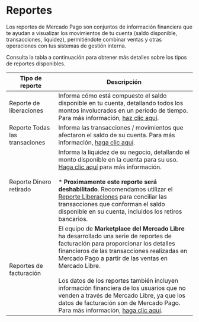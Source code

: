 # Reportes

Los reportes de Mercado Pago son conjuntos de información financiera que te ayudan a visualizar los movimientos de tu cuenta (saldo disponible, transacciones, liquidez), permitiéndote combinar ventas y otras operaciones con tus sistemas de gestión interna.

Consulta la tabla a continuación para obtener más detalles sobre los tipos de reportes disponibles.

| Tipo de reporte | Descripción |
|---|---|
| Reporte de liberaciones| Informa cómo está compuesto el saldo disponible en tu cuenta, detallando todos los montos involucrados en un período de tiempo. Para más información, [haz clic aquí](https://www.mercadopago.com.br/developers/es/guides/manage-account/reports/released-money/introduction).|
| Reporte Todas las transaciones| Informa las transacciones / movimientos que afectaron el saldo de su cuenta. Para más información, [haga clic aquí](https://www.mercadopago.com.br/developers/es/guides/manage-account/reports/account-money/introduction).|
| Reporte Dinero retirado| Informa la liquidez de su negocio, detallando el monto disponible en la cuenta para su uso. [Haga clic aquí](https://www.mercadopago.com.br/developers/es/guides/manage-account/reports/available-money/introduction) para más información. <br><br>* **Proximamente este reporte será deshabilitado**. Recomendamos utilizar el [Reporte Liberaciones](https://dev.mercadopago.com.br:8443/developers/es/guides/manage-account/reports/released-money/introduction) para conciliar las transacciones que conforman el saldo disponible en su cuenta, incluidos los retiros bancarios.|
| Reportes de facturación| El equipo de **Marketplace del Mercado Libre** ha desarrollado una serie de reportes de facturación para proporcionar los detalles financieros de las transacciones realizadas en Mercado Pago a partir de las ventas en Mercado Libre. <br><br>Los datos de los reportes también incluyen información financiera de los usuarios que no venden a través de Mercado Libre, ya que los datos de facturación son de Mercado Pago. Para más información, [haga clic aquí](https://developers.mercadolibre.com.ar/es_ar/reportes-de-facturacion).|